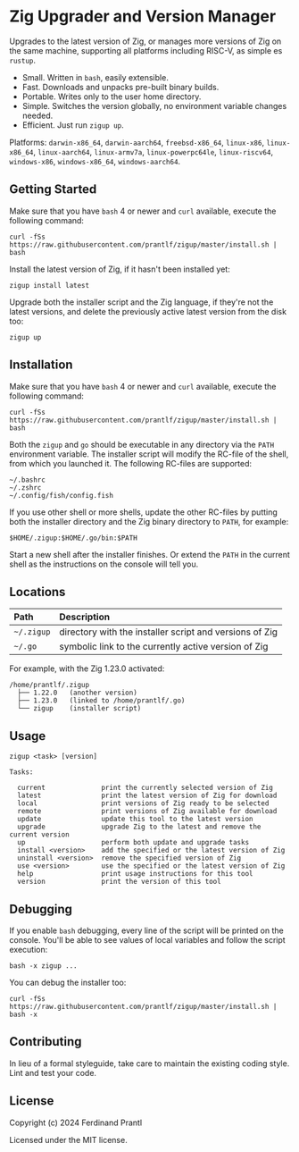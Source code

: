 # Zig Upgrader and Version Manager

Upgrades to the latest version of Zig, or manages more versions of Zig on the same machine, supporting all platforms including RISC-V, as simple es `rustup`.

* Small. Written in `bash`, easily extensible.
* Fast. Downloads and unpacks pre-built binary builds.
* Portable. Writes only to the user home directory.
* Simple. Switches the version globally, no environment variable changes needed.
* Efficient. Just run `zigup up`.

Platforms: `darwin-x86_64`, `darwin-aarch64`, `freebsd-x86_64`, `linux-x86`, `linux-x86_64`, `linux-aarch64`, `linux-armv7a`, `linux-powerpc64le`, `linux-riscv64`, `windows-x86`, `windows-x86_64`, `windows-aarch64`.

## Getting Started

Make sure that you have `bash` 4 or newer and `curl` available, execute the following command:

    curl -fSs https://raw.githubusercontent.com/prantlf/zigup/master/install.sh | bash

Install the latest version of Zig, if it hasn't been installed yet:

    zigup install latest

Upgrade both the installer script and the Zig language, if they're not the latest versions, and delete the previously active latest version from the disk too:

    zigup up

## Installation

Make sure that you have `bash` 4 or newer and `curl` available, execute the following command:

    curl -fSs https://raw.githubusercontent.com/prantlf/zigup/master/install.sh | bash

Both the `zigup` and `go` should be executable in any directory via the `PATH` environment variable. The installer script will modify the RC-file of the shell, from which you launched it. The following RC-files are supported:

    ~/.bashrc
    ~/.zshrc
    ~/.config/fish/config.fish

If you use other shell or more shells, update the other RC-files by putting both the installer directory and the Zig binary directory to `PATH`, for example:

    $HOME/.zigup:$HOME/.go/bin:$PATH

Start a new shell after the installer finishes. Or extend the `PATH` in the current shell as the instructions on the console will tell you.

## Locations

| Path       | Description                                             |
|:-----------|:--------------------------------------------------------|
| `~/.zigup` | directory with the installer script and versions of Zig |
| `~/.go`    | symbolic link to the currently active version of Zig    |

For example, with the Zig 1.23.0 activated:

    /home/prantlf/.zigup
      ├── 1.22.0   (another version)
      ├── 1.23.0   (linked to /home/prantlf/.go)
      └── zigup    (installer script)

## Usage

    zigup <task> [version]

    Tasks:

      current              print the currently selected version of Zig
      latest               print the latest version of Zig for download
      local                print versions of Zig ready to be selected
      remote               print versions of Zig available for download
      update               update this tool to the latest version
      upgrade              upgrade Zig to the latest and remove the current version
      up                   perform both update and upgrade tasks
      install <version>    add the specified or the latest version of Zig
      uninstall <version>  remove the specified version of Zig
      use <version>        use the specified or the latest version of Zig
      help                 print usage instructions for this tool
      version              print the version of this tool

## Debugging

If you enable `bash` debugging, every line of the script will be printed on the console. You'll be able to see values of local variables and follow the script execution:

    bash -x zigup ...

You can debug the installer too:

    curl -fSs https://raw.githubusercontent.com/prantlf/zigup/master/install.sh | bash -x

## Contributing

In lieu of a formal styleguide, take care to maintain the existing coding style. Lint and test your code.

## License

Copyright (c) 2024 Ferdinand Prantl

Licensed under the MIT license.
